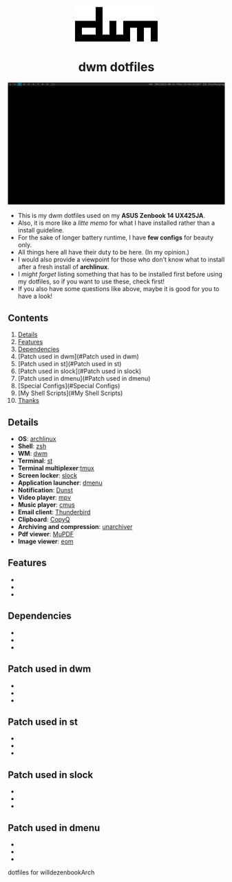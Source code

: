 <div align="center">
	<img src="/screenshots/dwm.png">
</div>

<div align="center">
	<h1>dwm dotfiles</h1>
</div>

![](/screenshots/mydwm.png)

- This is my dwm dotfiles used on my **ASUS Zenbook 14 UX425JA**. 
- Also, it is more like a *litte memo* for what I have installed rather than a install guideline.
- For the sake of longer battery runtime, I have **few configs** for beauty only.
- All things here all have their duty to be here. (In my opinion.)
- I would also provide a viewpoint for those who don't know what to install after a fresh install of **archlinux**.
- I *might forget* listing something that has to be installed first before using my dotfiles, so if you want to use these, check first!
- If you also have some questions like above, maybe it is good for you to have a look!

## Contents ##
1. [Details](#details)
2. [Features](#features)
3. [Dependencies](#dependencies)
3. [Patch used in dwm](#Patch used in dwm)
4. [Patch used in st](#Patch used in st)
5. [Patch used in slock](#Patch used in slock)
6. [Patch used in dmenu](#Patch used in dmenu)
7. [Special Configs](#Special Configs)
8. [My Shell Scripts](#My Shell Scripts)
9. [Thanks](#Thanks)

<a name="details"></a>
## Details ##
- **OS**: [archlinux](https://archlinux.org/)
- **Shell**: [zsh](https://www.zsh.org/) 
- **WM**: [dwm](https://dwm.suckless.org/)
- **Terminal**: [st](https://st.suckless.org/)
- **Terminal multiplexer**:[tmux](https://github.com/tmux/tmux/wiki)
- **Screen locker**: [slock](https://tools.suckless.org/slock/)
- **Application launcher**: [dmenu](https://tools.suckless.org/dmenu/)
- **Notification**: [Dunst](https://github.com/dunst-project/dunst)
- **Video player**: [mpv](https://mpv.io/)
- **Music player**: [cmus](https://cmus.github.io/)
- **Email client**: [Thunderbird](https://www.mozilla.org/thunderbird/)
- **Clipboard**: [CopyQ](https://github.com/hluk/CopyQ)
- **Archiving and compression**: [unarchiver](https://archlinux.org/packages/community/x86_64/unarchiver/)
- **Pdf viewer**: [MuPDF](https://mupdf.com/)
- **Image viewer**: [eom](https://github.com/mate-desktop/eom)

<a name="features"></a>
## Features ##
- 
-
-

<a name="dependencies"></a>
## Dependencies ##
-
-
-

<a name="Patch used in dwm"></a>
## Patch used in dwm ##
-
-
-

<a name="Patch used in st"></a>
## Patch used in st ##
-
-
-

<a name="Patch used in slock"></a>
## Patch used in slock ##
-
-
-

<a name="Patch used in dmenu"></a>
## Patch used in dmenu ##
-
-
-








dotfiles for willdezenbookArch 
